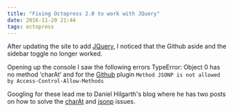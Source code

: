 ```yaml
---
title: "Fixing Octopress 2.0 to work with JQuery"
date: 2016-11-20 21:44
tags: octopress
---
```

After updating the site to add [JQuery](www.jquery.com), I noticed that the Github aside and the sidebar toggle no longer worked.

Opening up the console I saw the following errors
    TypeError: Object 0 has no method ‘charAt’
and for the [Github](www.github.com) plugin
    `Method JSONP is not allowed by Access-Control-Allow-Methods`
   
Googling for these lead me to Daniel Hilgarth's blog where he has two posts on how to solve the [charAt](http://blog.fire-development.com/2013/03/06/fixing-octopress-when-using-jquery/) and [jsonp](http://blog.fire-development.com/2013/03/05/fixing-octopress-github-plugin-when-using-jquery/) issues.



   